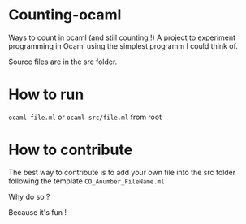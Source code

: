 # Counting-ocaml

Ways to count in ocaml (and still counting !)
A project to experiment programming in Ocaml using the simplest programm
I could think of.

Source files are in the src folder.

# How to run

`ocaml file.ml` or `ocaml src/file.ml` from root

# How to contribute

The best way to contribute is to add your own file into the src folder following
the template `CO_Anumber_FileName.ml`

Why do so ?

Because it's fun !
